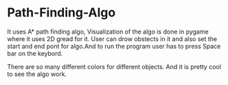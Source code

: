 # Path-Finding-Algo

It uses A* path finding algo, Visualization of the algo is done in pygame where it uses 2D gread for it. User can drow obstects in it and also set the start and end pont for algo.And to run the program user has to press Space bar on the keybord.

There are so many different colors for different objects. And it is pretty cool  to see the algo work.


